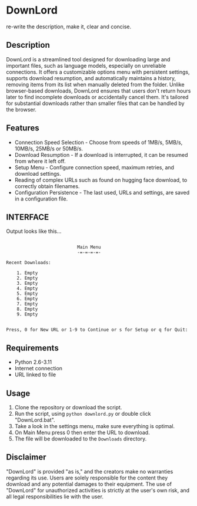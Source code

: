 # DownLord

re-write the description, make it, clear and concise.

## Description
DownLord is a streamlined tool designed for downloading large and important files, such as language models, especially on unreliable connections. It offers a customizable options menu with persistent settings, supports download resumption, and automatically maintains a history, removing items from its list when manually deleted from the folder. Unlike browser-based downloads, DownLord ensures that users don't return hours later to find incomplete downloads or accidentally cancel them. It's tailored for substantial downloads rather than smaller files that can be handled by the browser.

## Features
- Connection Speed Selection - Choose from speeds of 1MB/s, 5MB/s, 10MB/s, 25MB/s or 50MB/s.
- Download Resumption - If a download is interrupted, it can be resumed from where it left off.
- Setup Menu - Configure connection speed, maximum retries, and download settings.
- Reading of complex URLs such as found on hugging face download, to correctly obtain filenames.
- Configuration Persistence - The last used, URLs and settings, are saved in a configuration file.

## INTERFACE
Output looks like this...

```

                           Main Menu
                           -=-=-=-=-

Recent Downloads:

    1. Empty
    2. Empty
    3. Empty
    4. Empty
    5. Empty
    6. Empty
    7. Empty
    8. Empty
    9. Empty


Press, 0 for New URL or 1-9 to Continue or s for Setup or q for Quit:

```

## Requirements
- Python 2.6-3.11
- Internet connection
- URL linked to file

## Usage
1. Clone the repository or download the script.
2. Run the script, using `python downlord.py` or double click "DownLord.bat".
3. Take a look in the settings menu, make sure everything is optimal.
4. On Main Menu press 0 then enter the URL to download.
5. The file will be downloaded to the `Downloads` directory.

## Disclaimer
"DownLord" is provided "as is," and the creators make no warranties regarding its use. Users are solely responsible for the content they download and any potential damages to their equipment. The use of "DownLord" for unauthorized activities is strictly at the user's own risk, and all legal responsibilities lie with the user.
